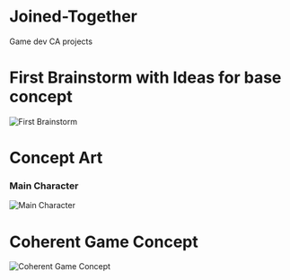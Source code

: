 # Joined-Together
 Game dev CA projects
 
# First Brainstorm with Ideas for base concept
![First Brainstorm](https://i.imgur.com/i858tMD.png)

# Concept Art
### Main Character
![Main Character](https://i.imgur.com/Ti5wVfT.png)

# Coherent Game Concept
![Coherent Game Concept](https://i.imgur.com/S4baKNW.png)

